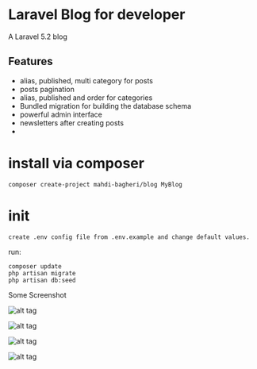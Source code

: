Laravel Blog for developer
============

A Laravel 5.2 blog

## Features

* alias, published, multi category for posts
* posts pagination
* alias, published and order for categories
* Bundled migration for building the database schema
* powerful admin interface
* newsletters after creating posts
*

# install via composer 
    composer create-project mahdi-bagheri/blog MyBlog


# init
    create .env config file from .env.example and change default values.
run:

    composer update
    php artisan migrate
    php artisan db:seed

Some Screenshot

![alt tag](https://cloud.githubusercontent.com/assets/3877538/12076259/fb221706-b1b8-11e5-992f-56b42f51b361.PNG)

![alt tag](https://cloud.githubusercontent.com/assets/3877538/12076260/01a0ee0e-b1b9-11e5-8e4b-0b50d675cfe5.PNG)

![alt tag](https://cloud.githubusercontent.com/assets/3877538/12076261/058278e4-b1b9-11e5-868c-9f06b311a7aa.PNG)

![alt tag](https://cloud.githubusercontent.com/assets/3877538/12076262/0a0c0cd6-b1b9-11e5-87a4-efa71c93cba6.PNG)

